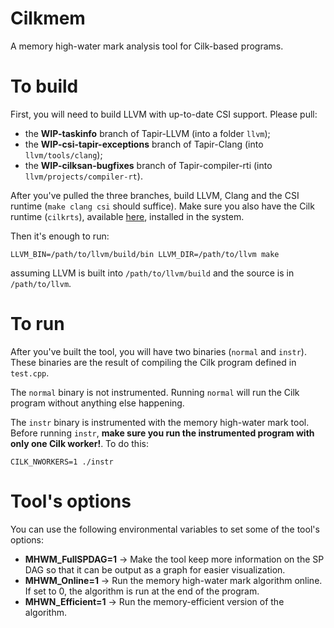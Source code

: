 # Cilkmem
A memory high-water mark analysis tool for Cilk-based programs.

# To build
First, you will need to build LLVM with up-to-date CSI support. Please pull:
  * the **WIP-taskinfo** branch of Tapir-LLVM (into a folder `llvm`); 
  * the **WIP-csi-tapir-exceptions** branch of Tapir-Clang (into `llvm/tools/clang`);
  * the **WIP-cilksan-bugfixes** branch of Tapir-compiler-rti (into `llvm/projects/compiler-rt`). 

After you've pulled the three branches, build LLVM, Clang and the CSI runtime (`make clang csi` should suffice). Make sure you also have the Cilk runtime (`cilkrts`), available [here](https://github.com/CilkHub/cilkrts), installed in the system.

Then it's enough to run:
```
LLVM_BIN=/path/to/llvm/build/bin LLVM_DIR=/path/to/llvm make
```
assuming LLVM is built into `/path/to/llvm/build` and the source is in `/path/to/llvm`.

# To run
After you've built the tool, you will have two binaries (`normal` and `instr`). These binaries are the result of compiling the Cilk program defined in `test.cpp`.

The `normal` binary is not instrumented. Running `normal` will run the Cilk program without anything else happening.

The `instr` binary is instrumented with the memory high-water mark tool. Before running `instr`, **make sure you run the instrumented program with only one Cilk worker!**. To do this:
```
CILK_NWORKERS=1 ./instr
```

# Tool's options
You can use the following environmental variables to set some of the tool's options:
  * **MHWM_FullSPDAG=1** -> Make the tool keep more information on the SP DAG so that it can be output as a graph for easier visualization.
  * **MHWM_Online=1** -> Run the memory high-water mark algorithm online. If set to 0, the algorithm is run at the end of the program.
  * **MHWN_Efficient=1** -> Run the memory-efficient version of the algorithm.
